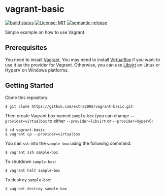 # vagrant-basic

[![build status](https://travis-ci.com/extra2000/vagrant-basic.svg?branch=master)](https://travis-ci.com/github/extra2000/vagrant-basic/builds) [![License: MIT](https://img.shields.io/badge/License-MIT-yellow.svg)](https://opensource.org/licenses/MIT) [![semantic-release](https://img.shields.io/badge/%20%20%F0%9F%93%A6%F0%9F%9A%80-semantic--release-e10079.svg)](https://github.com/semantic-release/semantic-release)

Simple example on how to use Vagrant.


## Prerequisites

You need to install [Vagrant](https://www.vagrantup.com/downloads). You may need to install [VirtualBox](https://www.virtualbox.org/wiki/Downloads) if you want to use it as the provider for Vagrant. Otherwise, you can use [Libvirt](https://libvirt.org/downloads.html) on Linux or HyperV on Windows platforms.


## Getting Started

Clone this repository:
```
$ git clone https://github.com/extra2000/vagrant-basic.git
```

Then create Vagrant box named `sample-box` (you can change `--provider=virtualbox` to either `--provider=libvirt` or `--provider=hyperv`):
```
$ cd vagrant-basic
$ vagrant up --provider=virtualbox
```

You can `ssh` into the `sample-box` using the following command:
```
$ vagrant ssh sample-box
```

To shutdown `sample-box`:
```
$ vagrant halt sample-box
```

To destroy `sample-box`:
```
$ vagrant destroy sample-box
```
